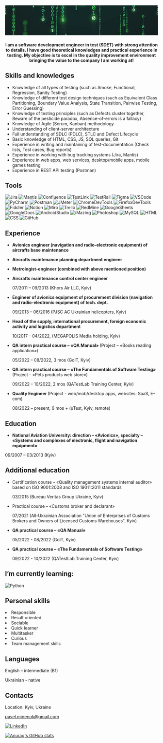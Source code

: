 [![Header](https://github.com/minenokpp/minenokpp/blob/master/assets/matrix_intro_cutted.jpg)](https://www.linkedin.com/in/pavel-minenok)

<center>

#### I am a software development engineer in test (SDET) with strong attention to details. I have good theoretical knowledges and practical experience in testing. My objective is to excel in the quality improvement environment bringing the value to the company I am working at!

</center>

## Skills and knowledges

- Knowledge of all types of testing (such as Smoke, Functional,
  Regression, Sanity Testing)
- Knowledge of different test design techniques (such as
  Equivalent Class Partitioning, Boundary Value Analysis, State
  Transition, Pairwise Testing, Error Guessing)
- Knowledge of testing principles (such as Defects cluster
  together, Beware of the pesticide paradox, Absence-of-errors is
  a fallacy)
- Knowledge of Agile (Scrum, Kanban) methodology
- Understanding of client-server architecture
- Full understanding of SDLC (PDLC), STLC and Defect Lifecycle
- Basic knowledge of HTML, CSS, JS, SQL queries, Git
- Experience in writing and maintaining of test-documentation
  (Check lists, Test cases, Bug reports)
- Experience in working with bug tracking systems (Jira, Mantis)
- Experience in web apps, web services, desktop/mobile apps,
  mobile games testing
- Experience in REST API testing (Postman)

## Tools

![Jira](https://img.shields.io/badge/-Jira-090909?style=for-the-badge&logo=Jira&logoColor=47C5FB)
![Mantis](https://img.shields.io/badge/-Mantis-090909?style=for-the-badge&logo=OpenBugBounty&logoColor=00D1B2)
![Confluence](https://img.shields.io/badge/-Confluence-090909?style=for-the-badge&logo=Confluence&logoColor=47C5FB)
![TestLink](https://img.shields.io/badge/-TestLink-090909?style=for-the-badge&logo=Chainlink&logoColor=FCC624)
![TestRail](https://img.shields.io/badge/-TestRail-090909?style=for-the-badge&logo=TrainerRoad&logoColor=154360)
![Figma](https://img.shields.io/badge/-Figma-090909?style=for-the-badge&logo=Figma&logoColor=A569BD)
![VSCode](https://img.shields.io/badge/-VSCode-090909?style=for-the-badge&logo=VisualStudioCode&logoColor=2E86C1)
![PyCharm](https://img.shields.io/badge/-PyCharm-090909?style=for-the-badge&logo=PyCharm&logoColor=ABB2B9)
![Postman](https://img.shields.io/badge/-Postman-090909?style=for-the-badge&logo=postman&logoColor=FF6C37)
![JMeter](https://img.shields.io/badge/-JMeter-090909?style=for-the-badge&logo=ApacheJMeter&logoColor=D22128)
![ChromeDevTools](https://img.shields.io/badge/-Chrome_DT-090909?style=for-the-badge&logo=GoogleChrome&logoColor=4285F4)
![FirefoxDevTools](https://img.shields.io/badge/-Firefox_DT-090909?style=for-the-badge&logo=FirefoxBrowser&logoColor=FF7139)
![Fiddler](https://img.shields.io/badge/-Fiddler-090909?style=for-the-badge&logo=FoursquareCityGuide&logoColor=18A303)
![Notion](https://img.shields.io/badge/-Notion-090909?style=for-the-badge&logo=Notion&logoColor=FFFFFF)
![Miro](https://img.shields.io/badge/-Miro-090909?style=for-the-badge&logo=Miro&logoColor=FABE04)
![Trello](https://img.shields.io/badge/-Trello-090909?style=for-the-badge&logo=Trello&logoColor=0052CC)
![RedMine](https://img.shields.io/badge/-RedMine-090909?style=for-the-badge&logo=RedMine&logoColor=B32024)
![GoogleSheets](https://img.shields.io/badge/-Google_Sheets-090909?style=for-the-badge&logo=GoogleSheets&logoColor=34A853)
![GoogleDocs](https://img.shields.io/badge/-Google_Docs-090909?style=for-the-badge&logo=GoogleSheets&logoColor=47C5FB)
![AndroidStudio](https://img.shields.io/badge/-Android_Studio-090909?style=for-the-badge&logo=AndroidStudio&logoColor=3DDC84)
![iMazing](https://img.shields.io/badge/-iMazing-090909?style=for-the-badge&logo=Statuspage&logoColor=DC04FA)
![Photoshop](https://img.shields.io/badge/-Adobe_Photoshop-090909?style=for-the-badge&logo=AdobePhotoshop&logoColor=31A8FF)
![MySQL](https://img.shields.io/badge/-MYSQL-090909?style=for-the-badge&logo=MySQL&logoColor=4479A1)
![HTML](https://img.shields.io/badge/-HTML-090909?style=for-the-badge&logo=HTML5&logoColor=E34F26)
![CSS](https://img.shields.io/badge/-CSS-090909?style=for-the-badge&logo=CSS3&logoColor=1572B6)
![GitHub](https://img.shields.io/badge/-GitHub-090909?style=for-the-badge&logo=GitHub&logoColor=FFFFFF)

## Experience

<b>

- Avionics engineer (navigation and radio-electronic equipment) of aircrafts base maintenance
- Aircrafts maintenance planning department engineer
- Metrologist-engineer (combined with above mentioned position)
- Aircrafts maintenance control center engineer</b>

  07/2011 – 09/2013 (Khors Air LLC, Kyiv)

<b>

- Engineer of avionics equipment of procurement division
  (navigation and radio-electronic equipment) of tech. dept.</b>

  09/2013 – 06/2016 (PJSC AC Ukrainian helicopters, Kyiv)

<b>

- Head of the supply, international procurement, foreign economic activity and logistics department </b>

  10/2017 – 04/2022, (MEGAPOLIS Media holding, Kyiv)

<b>

- QA intern practical course – «QA Manual» </b>
  (Project – «Books reading application»)

  05/2022 – 08/2022, 3 mos (GoIT, Kyiv)

<b>

- QA intern practical course – «The Fundamentals of Software Testing» </b>
  (Project – «Pets products web store»)

  09/2022 – 10/2022, 2 mos (QATestLab Training Center, Kyiv)

<b>

- Quality Engineer </b>
  (Project - web/mob/desktop apps, websites: SaaS, E-com)

  08/2022 – present, 6 mos + (uTest, Kyiv, remote)

## Education

<b>
 
 - National Aviation University: direction – «Avionics», specialty –
  «Systems and complexes of electronic, flight and navigation
  equipment»</b>

09/2007 – 03/2013 (Kyiv)

## Additional education

- Certification course – «Quality management systems internal
  auditor» based on ISO 9001:2008 and ISO 19011:2011 standards

  03/2015 (Bureau Veritas Group Ukraine, Kyiv)

- Practical course – «Customs broker and declarant»

  07/2021 (All-Ukrainian Association "Union of Enterprises of Customs
  Brokers and Owners of Licensed Customs Warehouses", Kyiv)

 <b>

- QA practical course – «QA Manual»</b>

  05/2022 - 08/2022 (GoIT, Kyiv)

 <b>

- QA practical course – «The Fundamentals of Software Testing»</b>

  09/2022 - 10/2022 (QATestLab Training Center, Kyiv)

## I’m currently learning:

![Python](https://img.shields.io/badge/-Python-090909?style=for-the-badge&logo=Python&logoColor=3776AB)

## Personal skills

<li>Responsible</li>
<li>Result oriented</li>
<li>Sociable</li>
<li>Quick learner</li>
<li>Multitasker</li>
<li>Curious</li>
<li>Team management skills</li>

## Languages

English – intermediate (B1)

Ukrainian - native

## Contacts

Location: Kyiv, Ukraine

pavel.minenok@gmail.com

[![LinkedIn](https://img.shields.io/badge/-LinkedIn-090909?style=for-the-badge&logo=LinkedIn&logoColor=0A66C2)](https://www.linkedin.com/in/pavel-minenok)

[![Anurag's GitHub stats](https://github-readme-stats.vercel.app/api?username=minenokpp&show_icons=true&theme=highcontrast)](https://github.com/anuraghazra/github-readme-stats)
